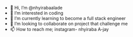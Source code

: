 - 👋 Hi, I’m @nhyirabaalade
- 👀 I’m interested in coding
- 🌱 I’m currently learning to become a full stack engineer
- 💞️ I’m looking to collaborate on project that challenge me
- 📫 How to reach me; instagram- nhyiraba A-jay

<!---
nhyirabaalade/nhyirabaalade is a ✨ special ✨ repository because its `README.md` (this file) appears on your GitHub profile.
You can click the Preview link to take a look at your changes.
--->
